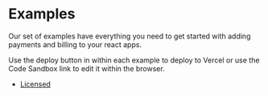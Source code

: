 # Examples

Our set of examples have everything you need to get started with adding payments and billing to your react apps.

Use the deploy button in within each example to deploy to Vercel or use the Code Sandbox link to edit it within the browser.

- [Licensed](licensed)
